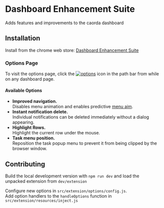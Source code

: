 # Dashboard Enhancement Suite
Adds features and improvements to the caorda dashboard

## Installation
Install from the chrome web store:  [Dashboard Enhancement Suite](https://chrome.google.com/webstore/detail/dashboard-enhancement-sui/bbheiamdpmdbmimancpaicialgpcpjlj)  


### Options Page
To visit the options page, click the [![options](http://i.imgur.com/wTt0Ujd.png)](chrome-extension://anfeheemhnddmckpgkcdaokkdbhkdddb/options/index.html) icon in the path bar from while on any dashboard page.

#### Available Options
 - __Improved navigation.__  
 Disables menu animation and enables predictive [menu aim](http://bjk5.com/post/44698559168/breaking-down-amazons-mega-dropdown).
 - __Instant notification delete.__  
 Individual notifications can be deleted immediately without a dialog appearing.
 - __Highlight Rows.__  
 Highlight the current row under the mouse.
 - __Task menu position.__  
 Reposition the task popup menu to prevent it from being clipped by the browser window.

## Contributing
Build the local development version with `npm run dev` and load the unpacked extension from `dev/extension` 
  
Configure new options in `src/extension/options/config.js`.  
Add option handlers to the `handleOptions` function in `src/extension/resources/inject.js`
